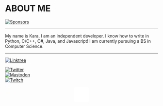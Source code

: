# ABOUT ME

[![Sponsors](https://img.shields.io/github/sponsors/JushPush?style=for-the-badge)](https://github.com/sponsors/JushPush)

---

My name is Kara, I am an independent developer. I know how to write in Python, C/C++, C#, Java, and Javascript! I am currently pursuing a BS in Computer Science.

---

[![Linktree](https://img.shields.io/badge/linktree-1de9b6?style=for-the-badge&logo=linktree&logoColor=white)](https://linktr.ee/jushpush)

[![Twitter](https://img.shields.io/twitter/follow/JushPush?color=lightblue&logo=twitter&style=flat-square)](https://www.twitter.com/JushPush) </br>
[![Mastodon](https://img.shields.io/mastodon/follow/110277013601401573?logo=mastodon&style=flat-square)](https://mastodon.social/@einkara) </br>
[![Twitch](https://img.shields.io/twitch/status/jushpush?logo=twitch&style=flat-square)](https://twitch.tv/jushpush) 

<div align="center">
  <img src="socials.svg" width="50" height="50" alt="twitter"/>
</div>
